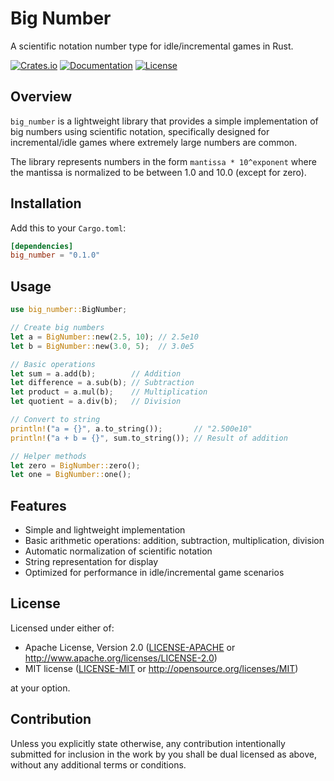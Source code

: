 # Big Number

A scientific notation number type for idle/incremental games in Rust.

[![Crates.io](https://img.shields.io/crates/v/big_number.svg)](https://crates.io/crates/big_number)
[![Documentation](https://docs.rs/big_number/badge.svg)](https://docs.rs/big_number)
[![License](https://img.shields.io/crates/l/big_number.svg)](https://github.com/sh4ka/big_number#license)

## Overview

`big_number` is a lightweight library that provides a simple implementation of big numbers using scientific notation, specifically designed for incremental/idle games where extremely large numbers are common.

The library represents numbers in the form `mantissa * 10^exponent` where the mantissa is normalized to be between 1.0 and 10.0 (except for zero).

## Installation

Add this to your `Cargo.toml`:

```toml
[dependencies]
big_number = "0.1.0"
```

## Usage

```rust
use big_number::BigNumber;

// Create big numbers
let a = BigNumber::new(2.5, 10); // 2.5e10
let b = BigNumber::new(3.0, 5);  // 3.0e5

// Basic operations
let sum = a.add(b);        // Addition
let difference = a.sub(b); // Subtraction
let product = a.mul(b);    // Multiplication
let quotient = a.div(b);   // Division

// Convert to string
println!("a = {}", a.to_string());       // "2.500e10"
println!("a + b = {}", sum.to_string()); // Result of addition

// Helper methods
let zero = BigNumber::zero();
let one = BigNumber::one();
```

## Features

- Simple and lightweight implementation
- Basic arithmetic operations: addition, subtraction, multiplication, division
- Automatic normalization of scientific notation
- String representation for display
- Optimized for performance in idle/incremental game scenarios

## License

Licensed under either of:

- Apache License, Version 2.0 ([LICENSE-APACHE](LICENSE-APACHE) or http://www.apache.org/licenses/LICENSE-2.0)
- MIT license ([LICENSE-MIT](LICENSE-MIT) or http://opensource.org/licenses/MIT)

at your option.

## Contribution

Unless you explicitly state otherwise, any contribution intentionally submitted for inclusion in the work by you shall be dual licensed as above, without any additional terms or conditions.